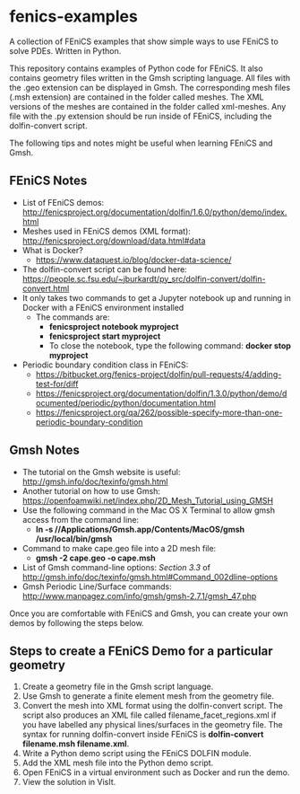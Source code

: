 # fenics-examples
A collection of FEniCS examples that show simple ways to use FEniCS to solve PDEs. Written in Python.

This repository contains examples of Python code for FEniCS. It also contains geometry files written in the Gmsh scripting language. All files with the .geo extension can be displayed in Gmsh. The corresponding mesh files (.msh extension) are contained in the folder called meshes. The XML versions of the meshes are contained in the folder called xml-meshes. Any file with the .py extension should be run inside of FEniCS, including the dolfin-convert script.

The following tips and notes might be useful when learning FEniCS and Gmsh.

## FEniCS Notes
- List of FEniCS demos: http://fenicsproject.org/documentation/dolfin/1.6.0/python/demo/index.html
- Meshes used in FEniCS demos (XML format): http://fenicsproject.org/download/data.html#data
- What is Docker?
    -  https://www.dataquest.io/blog/docker-data-science/
- The dolfin-convert script can be found here: https://people.sc.fsu.edu/~jburkardt/py_src/dolfin-convert/dolfin-convert.html
- It only takes two commands to get a Jupyter notebook up and running in Docker with a FEniCS environment installed
  - The commands are:
    - **fenicsproject notebook myproject**
    - **fenicsproject start myproject** 
    - To close the notebook, type the following command: **docker stop myproject**
- Periodic boundary condition class in FEniCS: 
    - https://bitbucket.org/fenics-project/dolfin/pull-requests/4/adding-test-for/diff 
    - https://fenicsproject.org/documentation/dolfin/1.3.0/python/demo/documented/periodic/python/documentation.html
    - https://fenicsproject.org/qa/262/possible-specify-more-than-one-periodic-boundary-condition

## Gmsh Notes
- The tutorial on the Gmsh website is useful: http://gmsh.info/doc/texinfo/gmsh.html
- Another tutorial on how to use Gmsh: https://openfoamwiki.net/index.php/2D_Mesh_Tutorial_using_GMSH
- Use the following command in the Mac OS X Terminal to allow gmsh access from the command line: 
  - **ln -s //Applications/Gmsh.app/Contents/MacOS/gmsh /usr/local/bin/gmsh**
- Command to make cape.geo file into a 2D mesh file:
  - **gmsh -2 cape.geo -o cape.msh**
- List of Gmsh command-line options: *Section 3.3* of http://gmsh.info/doc/texinfo/gmsh.html#Command_002dline-options
- Gmsh Periodic Line/Surface commands: http://www.manpagez.com/info/gmsh/gmsh-2.7.1/gmsh_47.php

Once you are comfortable with FEniCS and Gmsh, you can create your own demos by following the steps below.

## Steps to create a FEniCS Demo for a particular geometry
1. Create a geometry file in the Gmsh script language.
2. Use Gmsh to generate a finite element mesh from the geometry file.
3. Convert the mesh into XML format using the dolfin-convert script. The script also produces an XML file called filename_facet_regions.xml if you have labelled any physical lines/surfaces in the geometry file. The syntax for running dolfin-convert inside FEniCS is **dolfin-convert filename.msh filename.xml**.
4. Write a Python demo script using the FEniCS DOLFIN module.
5. Add the XML mesh file into the Python demo script.
6. Open FEniCS in a virtual environment such as Docker and run the demo.
7. View the solution in VisIt.

